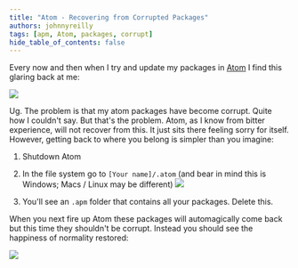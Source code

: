 ```yaml
---
title: "Atom - Recovering from Corrupted Packages"
authors: johnnyreilly
tags: [apm, Atom, packages, corrupt]
hide_table_of_contents: false
---
```

Every now and then when I try and update my packages in [Atom](https://atom.io/) I find this glaring back at me:

 ![](../static/blog/2016-03-17-atom-recovering-from-corrupted-packages/Screenshot%2B2016-03-17%2B06.17.03.png)

Ug. The problem is that my atom packages have become corrupt. Quite how I couldn't say. But that's the problem. Atom, as I know from bitter experience, will not recover from this. It just sits there feeling sorry for itself. However, getting back to where you belong is simpler than you imagine:

1. Shutdown Atom
2. In the file system go to `[Your name]/.atom` (and bear in mind this is Windows; Macs / Linux may be different) ![](../static/blog/2016-03-17-atom-recovering-from-corrupted-packages/Screenshot%2B2016-03-17%2B06.17.53.png)


3. You'll see an `.apm` folder that contains all your packages. Delete this.



When you next fire up Atom these packages will automagically come back but this time they shouldn't be corrupt. Instead you should see the happiness of normality restored:

![](../static/blog/2016-03-17-atom-recovering-from-corrupted-packages/Screenshot%2B2016-03-17%2B06.23.18.png)


